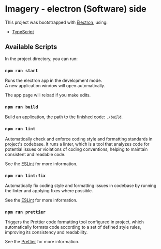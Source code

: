# Imagery - electron (Software) side

This project was bootstrapped with [Electron](https://www.electronjs.org/), using:

- [TypeScript](https://www.typescriptlang.org/)

## Available Scripts

In the project directory, you can run:

### `npm run start`

Runs the electron app in the development mode.<br />
A new application window will open automatically.

The app page will reload if you make edits.

### `npm run build`

Build an application, the path to the finished code: `./build`.

### `npm run lint`

Automatically check and enforce coding style and formatting standards in project's codebase. It runs a linter, which is a tool that analyzes code for potential issues or violations of coding conventions, helping to maintain consistent and readable code.

See the [ESLint](https://eslint.org/) for more information.

### `npm run lint:fix`

Automatically fix coding style and formatting issues in codebase by running the linter and applying fixes where possible.

See the [ESLint](https://eslint.org/) for more information.

### `npm run prettier`

Triggers the Prettier code formatting tool configured in project, which automatically formats code according to a set of defined style rules, improving its consistency and readability.

See the [Prettier](https://prettier.io/) for more information.
